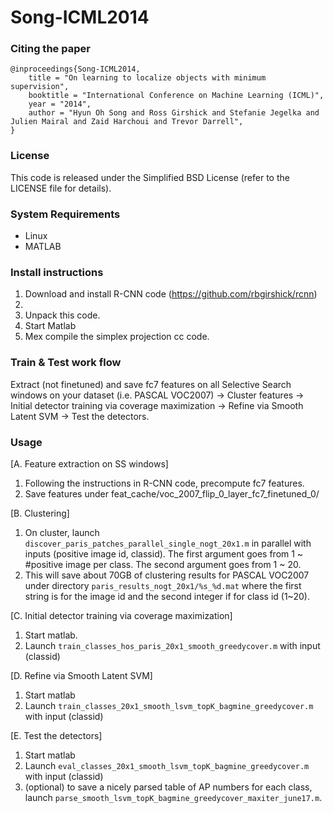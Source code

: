 Song-ICML2014
=============

### Citing the paper

	@inproceedings{Song-ICML2014,
		title = "On learning to localize objects with minimum supervision",
		booktitle = "International Conference on Machine Learning (ICML)",
		year = "2014", 
		author = "Hyun Oh Song and Ross Girshick and Stefanie Jegelka and Julien Mairal and Zaid Harchoui and Trevor Darrell",
	}

### License

This code is released under the Simplified BSD License (refer to the
LICENSE file for details).

### System Requirements
* Linux
* MATLAB
 
### Install instructions

1. Download and install R-CNN code (https://github.com/rbgirshick/rcnn)
2. 
3. Unpack this code.
4. Start Matlab
5. Mex compile the simplex projection cc code.

### Train & Test work flow

Extract (not finetuned) and save fc7 features on all Selective Search windows on your dataset (i.e. PASCAL VOC2007) -> Cluster features -> Initial detector training via coverage maximization -> Refine via Smooth Latent SVM -> Test the detectors.

### Usage

[A. Feature extraction on SS windows]
1. Following the instructions in R-CNN code, precompute fc7 features.
2. Save features under feat_cache/voc_2007_flip_0_layer_fc7_finetuned_0/

[B. Clustering]
1. On cluster, launch `discover_paris_patches_parallel_single_nogt_20x1.m` in parallel with inputs (positive image id, classid). The first argument goes from 1 ~ #positive image per class. The second argument goes from 1 ~ 20.
2. This will save about 70GB of clustering results for PASCAL VOC2007 under directory `paris_results_nogt_20x1/%s_%d.mat` where the first string is for the image id and the second integer if for class id (1~20).

[C. Initial detector training via coverage maximization]
1. Start matlab.
2. Launch `train_classes_hos_paris_20x1_smooth_greedycover.m` with input (classid)

[D. Refine via Smooth Latent SVM]
1. Start matlab
2. Launch `train_classes_20x1_smooth_lsvm_topK_bagmine_greedycover.m` with input (classid)

[E. Test the detectors]
1. Start matlab
2. Launch `eval_classes_20x1_smooth_lsvm_topK_bagmine_greedycover.m` with input (classid)
3. (optional) to save a nicely parsed table of AP numbers for each class, launch 
`parse_smooth_lsvm_topK_bagmine_greedycover_maxiter_june17.m`.
